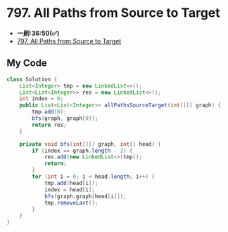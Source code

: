 # 797. All Paths from Source to Target
* **一刷:36:50(✅)**
* [797. All Paths from Source to Target](https://leetcode.com/problems/all-paths-from-source-to-target/)

## My Code
```java
class Solution {
    List<Integer> tmp = new LinkedList<>();
    List<List<Integer>> res = new LinkedList<>();
    int index = 0;
    public List<List<Integer>> allPathsSourceTarget(int[][] graph) {
        tmp.add(0);
        bfs(graph, graph[0]);
        return res;
    }

    private void bfs(int[][] graph, int[] head) {
        if (index == graph.length - 1) {
            res.add(new LinkedList<>(tmp));
            return;
        }
        for (int i = 0; i < head.length; i++) {
            tmp.add(head[i]);
            index = head[i];
            bfs(graph,graph[head[i]]);
            tmp.removeLast();
        }
    }
}
```